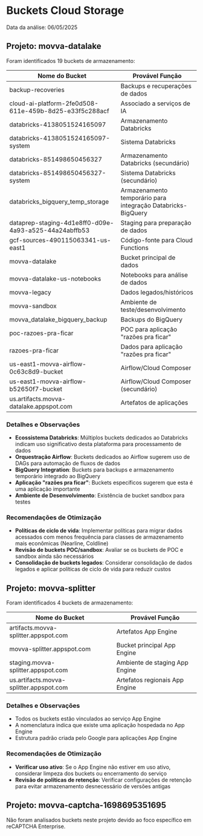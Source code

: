 # Buckets Cloud Storage

Data da análise: 06/05/2025

## Projeto: movva-datalake

Foram identificados 19 buckets de armazenamento:

| Nome do Bucket | Provável Função |
|----------------|-----------------|
| backup-recoveries | Backups e recuperações de dados |
| cloud-ai-platform-2fe0d508-611e-459b-8d25-e33f5c288acf | Associado a serviços de IA |
| databricks-4138051524165097 | Armazenamento Databricks |
| databricks-4138051524165097-system | Sistema Databricks |
| databricks-851498650456327 | Armazenamento Databricks (secundário) |
| databricks-851498650456327-system | Sistema Databricks (secundário) |
| databricks_bigquery_temp_storage | Armazenamento temporário para integração Databricks-BigQuery |
| dataprep-staging-4d1e8ff0-d09e-4a93-a525-44a24abffb53 | Staging para preparação de dados |
| gcf-sources-490115063341-us-east1 | Código-fonte para Cloud Functions |
| movva-datalake | Bucket principal de dados |
| movva-datalake-us-notebooks | Notebooks para análise de dados |
| movva-legacy | Dados legados/históricos |
| movva-sandbox | Ambiente de teste/desenvolvimento |
| movva_datalake_bigquery_backup | Backups do BigQuery |
| poc-razoes-pra-ficar | POC para aplicação "razões pra ficar" |
| razoes-pra-ficar | Dados para aplicação "razões pra ficar" |
| us-east1-movva-airflow-0c63c8d9-bucket | Airflow/Cloud Composer |
| us-east1-movva-airflow-b52650f7-bucket | Airflow/Cloud Composer (secundário) |
| us.artifacts.movva-datalake.appspot.com | Artefatos de aplicações |

### Detalhes e Observações

- **Ecossistema Databricks**: Múltiplos buckets dedicados ao Databricks indicam uso significativo desta plataforma para processamento de dados
- **Orquestração Airflow**: Buckets dedicados ao Airflow sugerem uso de DAGs para automação de fluxos de dados
- **BigQuery Integration**: Buckets para backups e armazenamento temporário integrado ao BigQuery
- **Aplicação "razões pra ficar"**: Buckets específicos sugerem que esta é uma aplicação importante
- **Ambiente de Desenvolvimento**: Existência de bucket sandbox para testes

### Recomendações de Otimização

- **Políticas de ciclo de vida**: Implementar políticas para migrar dados acessados com menos frequência para classes de armazenamento mais econômicas (Nearline, Coldline)
- **Revisão de buckets POC/sandbox**: Avaliar se os buckets de POC e sandbox ainda são necessários
- **Consolidação de buckets legados**: Considerar consolidação de dados legados e aplicar políticas de ciclo de vida para reduzir custos

## Projeto: movva-splitter

Foram identificados 4 buckets de armazenamento:

| Nome do Bucket | Provável Função |
|----------------|-----------------|
| artifacts.movva-splitter.appspot.com | Artefatos App Engine |
| movva-splitter.appspot.com | Bucket principal App Engine |
| staging.movva-splitter.appspot.com | Ambiente de staging App Engine |
| us.artifacts.movva-splitter.appspot.com | Artefatos regionais App Engine |

### Detalhes e Observações

- Todos os buckets estão vinculados ao serviço App Engine
- A nomenclatura indica que existe uma aplicação hospedada no App Engine
- Estrutura padrão criada pelo Google para aplicações App Engine

### Recomendações de Otimização

- **Verificar uso ativo**: Se o App Engine não estiver em uso ativo, considerar limpeza dos buckets ou encerramento do serviço
- **Revisão de políticas de retenção**: Verificar configurações de retenção para evitar armazenamento desnecessário de versões antigas

## Projeto: movva-captcha-1698695351695

Não foram analisados buckets neste projeto devido ao foco específico em reCAPTCHA Enterprise.
